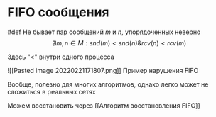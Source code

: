 # FIFO сообщения

#def Не бывает пар сообщений $m$ и $n$, упорядоченных неверно
$$\nexists m,n \in M: snd(m) < snd(n) \& rcv(n) < rcv(m)$$

Здесь "<" внутри  одного процесса

![[Pasted image 20220221171807.png]]
Пример нарушения FIFO

Вообще, полезно для многих алгоритмов, однако легко может не сложиться в реальных сетях

Можем восстановить через [[Алгоритм восстановления FIFO]]
